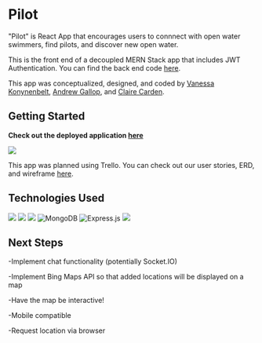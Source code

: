 # Pilot

"Pilot" is React App that encourages users to connnect with open water swimmers, find pilots, and discover new open water.

This is the front end of a decoupled MERN Stack app that includes JWT Authentication.
You can find the back end code [here](https://github.com/ndrewgallup/pilot-back-end).

This app was conceptualized, designed, and coded by [Vanessa Konynenbelt](https://github.com/vanessa-konynenbelt), [Andrew Gallop](https://github.com/ndrewgallup), and [Claire Carden](https://github.com/smclairecarden).

## Getting Started

**Check out the deployed application [here](https://main--app-pilot.netlify.app/)**

![](public/Pilot.png)

This app was planned using Trello. You can check out our user stories, ERD, and wireframe [here](https://trello.com/b/0kOV1lFs/pilot).

## Technologies Used

![](https://img.shields.io/badge/HTML5-E34F26?style=for-the-badge&logo=html5&logoColor=white)
![](https://img.shields.io/badge/React-20232A?style=for-the-badge&logo=react&logoColor=61DAFB)
![](https://img.shields.io/badge/Bootstrap-563D7C?style=for-the-badge&logo=bootstrap&logoColor=white)
![MongoDB](https://img.shields.io/badge/MongoDB-%234ea94b.svg?style=for-the-badge&logo=mongodb&logoColor=white)
![Express.js](https://img.shields.io/badge/express.js-%23404d59.svg?style=for-the-badge&logo=express&logoColor=%2361DAFB)
![](https://img.shields.io/badge/CSS3-1572B6?style=for-the-badge&logo=css3&logoColor=white)

## Next Steps

-Implement chat functionality (potentially Socket.IO)

-Implement Bing Maps API so that added locations will be displayed on a map

-Have the map be interactive!

-Mobile compatible 

-Request location via browser
